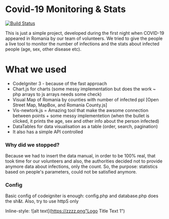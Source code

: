 # Covid-19 Monitoring & Stats


[![Build Status](https://travis-ci.org/joemccann/dillinger.svg?branch=master)](https://zamolxis.org)

This is just a simple project, developed during the first night when COVID-19 appeared in Romania by our team of volunteers.
We tried to give the people a live tool to monitor the number of infections and the stats about infected people (age, sex, other disease etc).


# What we used

  - CodeIgniter 3 - because of the fast approach
  - Chart.js for charts (some messy implementation but does the work ~ php arrays to js arrays needs some check)
  - Visual Map of Romania by counties with number of infected ppl [Open Street Map, MapBox, and Romania County.js]
  - Vis-newtork.js = Amazing tool that make the awsome connection between points + some messy implementetion (when the bullet is clicked, it prints the age, sex and other info about the person infected)
  - DataTables for data visualisation as a table (order, search, pagination)
  - It also has a simple API controlled


### Why did we stopped?

Because we had to insert the data manual, in order to be 100% real, that took time for our volunteers and also, the authorities decided not to provide anymore data about infections, only the count. So, the purpose: statistics based on people's parameters, could not be satisfied anymore.

### Config

Basic config of codeigniter is enough: config.php and database.php does the sh&t. Also, try to use httpS only

Inline-style: 
![alt text](https://zzzz.png"Logo Title Text 1")
